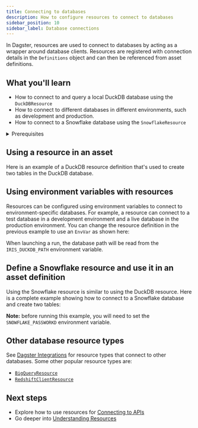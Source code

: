 ```yaml
---
title: Connecting to databases
description: How to configure resources to connect to databases
sidebar_position: 10
sidebar_label: Database connections
---
```


In Dagster, resources are used to connect to databases by acting as a wrapper around database clients. Resources are registered with connection details in the `Definitions` object and can then be referenced from asset definitions.

## What you'll learn

- How to connect to and query a local DuckDB database using the `DuckDBResource`
- How to connect to different databases in different environments, such as development and production.
- How to connect to a Snowflake database using the `SnowflakeResource`

<details>
  <summary>Prerequisites</summary>

To follow the steps in this guide, you'll need:

- Familiarity with [Assets](/guides/data-assets)

To run the examples in this guide, you'll need:

- Connection information for a Snowflake database
- To install the following:

   ```bash
   pip install dagster-duckdb dagster-snowflake
   ```

</details>

## Using a resource in an asset

Here is an example of a DuckDB resource definition that's used to create two tables in the DuckDB database.

<CodeExample filePath="guides/external-systems/resource-duckdb-example.py" language="python" />

## Using environment variables with resources

Resources can be configured using environment variables to connect to environment-specific databases. For example, a resource can connect to a test database in a development environment and a live database in the production environment. You can change the resource definition in the previous example to use an `EnvVar` as shown here:

<CodeExample filePath="guides/external-systems/resource-duckdb-envvar-example.py" language="python" />

When launching a run, the database path will be read from the `IRIS_DUCKDB_PATH` environment variable.

## Define a Snowflake resource and use it in an asset definition

Using the Snowflake resource is similar to using the DuckDB resource. Here is a complete example showing how to connect to a Snowflake database and create two tables:

<CodeExample filePath="guides/external-systems/resource-snowflake-example.py" language="python" title="Snowflake Resource Example" />

**Note:** before running this example, you will need to set the `SNOWFLAKE_PASSWORKD` environment variable.

## Other database resource types

See [Dagster Integrations](https://dagster.io/integrations) for resource types that connect to other databases. Some other popular resource types are:

* [`BigQueryResource`](https://dagster.io/integrations/dagster-gcp-bigquery)
* [`RedshiftClientResource`](https://dagster.io/integrations/dagster-aws-redshift)

## Next steps

- Explore how to use resources for [Connecting to APIs](/guides/apis)
- Go deeper into [Understanding Resources](/concepts/resources)

